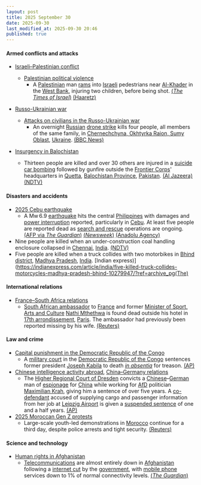 ```yaml
---
layout: post
title: 2025 September 30
date: 2025-09-30
last_modified_at: 2025-09-30 20:46
published: true
---
```



#### Armed conflicts and attacks

* [Israeli–Palestinian conflict](https://en.wikipedia.org/wiki/Israeli%E2%80%93Palestinian_conflict "Israeli–Palestinian conflict")
  * [Palestinian political violence](https://en.wikipedia.org/wiki/Palestinian_political_violence "Palestinian political violence")
    * A [Palestinian](https://en.wikipedia.org/wiki/Palestinian "Palestinian") man [rams](https://en.wikipedia.org/wiki/Vehicle_ramming_attack "Vehicle ramming attack") into [Israeli](https://en.wikipedia.org/wiki/Israel "Israel") pedestrians near [Al-Khader](https://en.wikipedia.org/wiki/Al-Khader "Al-Khader") in the [West Bank](https://en.wikipedia.org/wiki/West_Bank "West Bank"), injuring two children, before being shot. [(*The Times of Israel*)](https://www.timesofisrael.com/two-teens-injured-in-car-ramming-terror-attack-on-west-bank-highway-near-jerusalem/) [(Haaretz)](https://www.haaretz.com/israel-news/2025-09-30/ty-article/.premium/two-teenagers-wounded-in-ramming-attack-at-west-bank-junction-near-jerusalem/00000199-9a9a-d0f3-a599-defb3aff0000)

* [Russo-Ukrainian war](https://en.wikipedia.org/wiki/Russo-Ukrainian_war_%282022%E2%80%93present%29 "Russo-Ukrainian war (2022–present)")
  * [Attacks on civilians in the Russo-Ukrainian war](https://en.wikipedia.org/wiki/Attacks_on_civilians_in_the_Russo-Ukrainian_war_%282022%E2%80%93present%29 "Attacks on civilians in the Russo-Ukrainian war (2022–present)")
    * An overnight [Russian](https://en.wikipedia.org/wiki/Russian_Armed_Forces "Russian Armed Forces") [drone strike](https://en.wikipedia.org/wiki/Drone_warfare "Drone warfare") kills four people, all members of the same family, in [Chernechchyna, Okhtyrka Raion, Sumy Oblast](https://en.wikipedia.org/wiki/Chernechchyna%2C_Okhtyrka_Raion%2C_Sumy_Oblast "Chernechchyna, Okhtyrka Raion, Sumy Oblast"), [Ukraine](https://en.wikipedia.org/wiki/Ukraine "Ukraine"). [(BBC News)](https://www.bbc.co.uk/news/articles/cdxqdpgznzeo)
* [Insurgency in Balochistan](https://en.wikipedia.org/wiki/Insurgency_in_Balochistan "Insurgency in Balochistan")
  * Thirteen people are killed and over 30 others are injured in a [suicide](https://en.wikipedia.org/wiki/Suicide_attack "Suicide attack") [car bombing](https://en.wikipedia.org/wiki/Car_bomb "Car bomb") followed by gunfire outside the [Frontier Corps](https://en.wikipedia.org/wiki/Frontier_Corps "Frontier Corps")' headquarters in [Quetta](https://en.wikipedia.org/wiki/Quetta "Quetta"), [Balochistan Province](https://en.wikipedia.org/wiki/Balochistan%2C_Pakistan "Balochistan, Pakistan"), [Pakistan](https://en.wikipedia.org/wiki/Pakistan "Pakistan"). [(Al Jazeera)](https://www.aljazeera.com/news/2025/9/30/suicide-blast-near-paramilitary-headquarters-in-pakistans-quetta-kills-10) [(NDTV)](https://www.ndtv.com/world-news/video-shows-moment-powerful-explosion-hits-pakistans-quetta-several-dead-9370094)

#### Disasters and accidents

* [2025 Cebu earthquake](https://en.wikipedia.org/wiki/2025_Cebu_earthquake "2025 Cebu earthquake")
  * A Mw 6.9 [earthquake](https://en.wikipedia.org/wiki/Earthquake "Earthquake") hits the central [Philippines](https://en.wikipedia.org/wiki/Philippines "Philippines") with damages and [power interruption](https://en.wikipedia.org/wiki/Power_interruption "Power interruption") reported, particularly in [Cebu](https://en.wikipedia.org/wiki/Cebu "Cebu"). At least five people are reported dead as [search and rescue](https://en.wikipedia.org/wiki/Search_and_rescue "Search and rescue") operations are ongoing. [(AFP via *The Guardian*)](https://www.theguardian.com/world/2025/sep/30/central-philippines-hit-by-powerful-earthquake) [(*Newsweek*)](https://www.newsweek.com/earthquake-philippines-cebu-today-usgs-magnitude-warning-10805872) [(Anadolu Agency)](https://www.aa.com.tr/en/asia-pacific/5-dead-after-magnitude-69-earthquake-jolts-philippines/3703494)
* Nine people are killed when an under-construction coal handling enclosure collapsed in [Chennai](https://en.wikipedia.org/wiki/Chennai "Chennai"), [India](https://en.wikipedia.org/wiki/India "India"). [(NDTV)](https://www.ndtv.com/india-news/9-killed-in-arch-collapse-at-tamil-nadu-power-plant-pm-announces-compensation-9373869)
* Five people are killed when a truck collides with two motorbikes in [Bhind district](https://en.wikipedia.org/wiki/Bhind_district "Bhind district"), [Madhya Pradesh](https://en.wikipedia.org/wiki/Madhya_Pradesh "Madhya Pradesh"), [India](https://en.wikipedia.org/wiki/India "India"). [Indian express)](https://indianexpress.com/article/india/five-killed-truck-collides-motorcycles-madhya-pradesh-bhind-10279947/?ref=archive_pg(The)

#### International relations

* [France–South Africa relations](https://en.wikipedia.org/wiki/France%E2%80%93South_Africa_relations "France–South Africa relations")
  * [South African ambassador](https://en.wikipedia.org/wiki/List_of_diplomatic_missions_of_South_Africa "List of diplomatic missions of South Africa") to [France](https://en.wikipedia.org/wiki/France "France") and former [Minister of Sport, Arts and Culture](https://en.wikipedia.org/wiki/Minister_of_Sport%2C_Arts_and_Culture "Minister of Sport, Arts and Culture") [Nathi Mthethwa](https://en.wikipedia.org/wiki/Nathi_Mthethwa "Nathi Mthethwa") is found dead outside his hotel in [17th arrondissement](https://en.wikipedia.org/wiki/17th_arrondissement_of_Paris "17th arrondissement of Paris"), [Paris](https://en.wikipedia.org/wiki/Paris "Paris"). The ambassador had previously been reported missing by his wife. [(Reuters)](https://www.reuters.com/world/europe/south-africas-ambassador-france-found-dead-paris-le-parisien-2025-09-30/)

#### Law and crime

* [Capital punishment in the Democratic Republic of the Congo](https://en.wikipedia.org/wiki/Capital_punishment_in_the_Democratic_Republic_of_the_Congo "Capital punishment in the Democratic Republic of the Congo")
  * A [military court](https://en.wikipedia.org/wiki/Military_court "Military court") in the [Democratic Republic of the Congo](https://en.wikipedia.org/wiki/Democratic_Republic_of_the_Congo "Democratic Republic of the Congo") sentences former president [Joseph Kabila](https://en.wikipedia.org/wiki/Joseph_Kabila "Joseph Kabila") to death *[in absentia](https://en.wikipedia.org/wiki/In_absentia "In absentia")*  for treason. [(AP)](https://apnews.com/article/joseph-kabila-treason-convicted-death-sentence-m23-rwanda-b2a21a4203fd78e68cf4fc506d56544b)
* [Chinese intelligence activity abroad](https://en.wikipedia.org/wiki/Chinese_intelligence_activity_abroad "Chinese intelligence activity abroad"), [China–Germany relations](https://en.wikipedia.org/wiki/China%E2%80%93Germany_relations "China–Germany relations")
  * The [Higher Regional Court of Dresden](https://en.wikipedia.org/wiki/Higher_Regional_Court_of_Dresden "Higher Regional Court of Dresden") convicts a [Chinese](https://en.wikipedia.org/wiki/Chinese_people_in_Germany "Chinese people in Germany")–[German](https://en.wikipedia.org/wiki/Germany "Germany") man of [espionage](https://en.wikipedia.org/wiki/Espionage "Espionage") for [China](https://en.wikipedia.org/wiki/China "China") while working for [AfD](https://en.wikipedia.org/wiki/Alternative_for_Germany "Alternative for Germany") politician [Maximilian Krah](https://en.wikipedia.org/wiki/Maximilian_Krah "Maximilian Krah"), giving him a sentence of over five years. A [co-defendant](https://en.wikipedia.org/wiki/Defendant "Defendant") accused of supplying cargo and passenger information from her job at [Leipzig Airport](https://en.wikipedia.org/wiki/Leipzig/Halle_Airport "Leipzig/Halle Airport") is given a [suspended sentence](https://en.wikipedia.org/wiki/Suspended_sentence "Suspended sentence") of one and a half years. [(AP)](https://www.msn.com/en-us/news/world/former-aide-to-german-far-right-lawmaker-in-the-european-parliament-is-convicted-of-spying-for-china/ar-AA1NzB1x?ocid=BingNewsSerp)
* [2025 Moroccan Gen Z protests](https://en.wikipedia.org/wiki/2025_Moroccan_Gen_Z_protests "2025 Moroccan Gen Z protests")
  * Large-scale youth-led demonstrations in [Morocco](https://en.wikipedia.org/wiki/Morocco "Morocco") continue for a third day, despite police arrests and tight security. [(Reuters)](https://www.reuters.com/world/morocco-squashes-youth-led-protesters-over-health-education-2025-09-30/)

#### Science and technology

* [Human rights in Afghanistan](https://en.wikipedia.org/wiki/Human_rights_in_Afghanistan "Human rights in Afghanistan")
  * [Telecommunications](https://en.wikipedia.org/wiki/Telecommunications "Telecommunications") are almost entirely down in [Afghanistan](https://en.wikipedia.org/wiki/Afghanistan "Afghanistan") following a [internet cut](https://en.wikipedia.org/wiki/Internet_outage "Internet outage") by the [government](https://en.wikipedia.org/wiki/Government_of_Afghanistan "Government of Afghanistan"), with [mobile phone](https://en.wikipedia.org/wiki/Mobile_phone "Mobile phone") services down to 1% of normal connectivity levels. [(*The Guardian*)](https://www.theguardian.com/world/2025/sep/30/afghanistan-mobile-phones-internet-telecoms-blackout-taliban)
